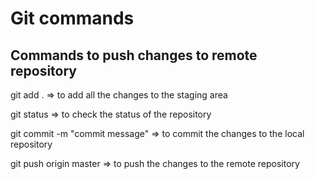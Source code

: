# Git commands

## Commands to push changes to remote repository

git add . => to add all the changes to the staging area

git status => to check the status of the repository

git commit -m "commit message" => to commit the changes to the local repository

git push origin master => to push the changes to the remote repository
